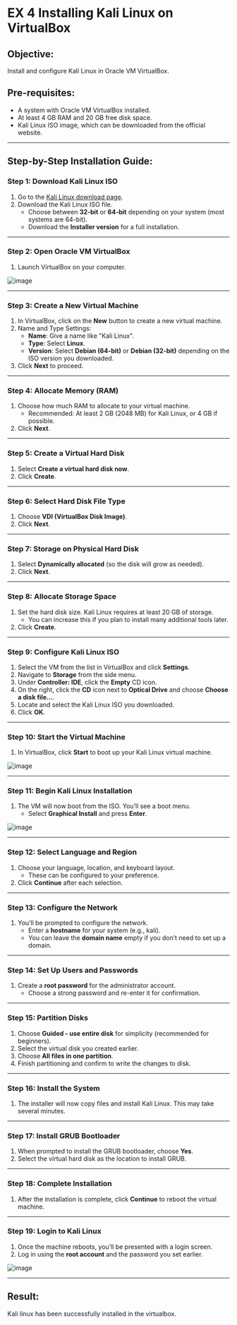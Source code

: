 #  EX 4 Installing Kali Linux on VirtualBox

## Objective:
Install and configure Kali Linux in Oracle VM VirtualBox.

## Pre-requisites:
- A system with Oracle VM VirtualBox installed.
- At least 4 GB RAM and 20 GB free disk space.
- Kali Linux ISO image, which can be downloaded from the official website.

---

## Step-by-Step Installation Guide:

### Step 1: Download Kali Linux ISO
1. Go to the [Kali Linux download page](https://www.kali.org/downloads/).
2. Download the Kali Linux ISO file.
   - Choose between **32-bit** or **64-bit** depending on your system (most systems are 64-bit).
   - Download the **Installer version** for a full installation.

---

### Step 2: Open Oracle VM VirtualBox
1. Launch VirtualBox on your computer.

![image](https://github.com/user-attachments/assets/de807551-50dd-4024-8746-9dda684bc697)


---

### Step 3: Create a New Virtual Machine
1. In VirtualBox, click on the **New** button to create a new virtual machine.
2. Name and Type Settings:
   - **Name**: Give a name like "Kali Linux".
   - **Type**: Select **Linux**.
   - **Version**: Select **Debian (64-bit)** or **Debian (32-bit)** depending on the ISO version you downloaded.
3. Click **Next** to proceed.

---

### Step 4: Allocate Memory (RAM)
1. Choose how much RAM to allocate to your virtual machine.
   - Recommended: At least 2 GB (2048 MB) for Kali Linux, or 4 GB if possible.
2. Click **Next**.

---

### Step 5: Create a Virtual Hard Disk
1. Select **Create a virtual hard disk now**.
2. Click **Create**.

---

### Step 6: Select Hard Disk File Type
1. Choose **VDI (VirtualBox Disk Image)**.
2. Click **Next**.

---

### Step 7: Storage on Physical Hard Disk
1. Select **Dynamically allocated** (so the disk will grow as needed).
2. Click **Next**.

---

### Step 8: Allocate Storage Space
1. Set the hard disk size. Kali Linux requires at least 20 GB of storage.
   - You can increase this if you plan to install many additional tools later.
2. Click **Create**.

---

### Step 9: Configure Kali Linux ISO
1. Select the VM from the list in VirtualBox and click **Settings**.
2. Navigate to **Storage** from the side menu.
3. Under **Controller: IDE**, click the **Empty** CD icon.
4. On the right, click the **CD** icon next to **Optical Drive** and choose **Choose a disk file...**.
5. Locate and select the Kali Linux ISO you downloaded.
6. Click **OK**.

---

### Step 10: Start the Virtual Machine
1. In VirtualBox, click **Start** to boot up your Kali Linux virtual machine.

![image](https://github.com/user-attachments/assets/075622ab-9f79-48fe-9114-5bb6cbbe8abc)


---

### Step 11: Begin Kali Linux Installation
1. The VM will now boot from the ISO. You’ll see a boot menu.
   - Select **Graphical Install** and press **Enter**.

![image](https://github.com/user-attachments/assets/78e3d1cd-0555-433c-be26-008f79b590a0)


---

### Step 12: Select Language and Region
1. Choose your language, location, and keyboard layout.
   - These can be configured to your preference.
2. Click **Continue** after each selection.

---

### Step 13: Configure the Network
1. You’ll be prompted to configure the network.
   - Enter a **hostname** for your system (e.g., kali).
   - You can leave the **domain name** empty if you don’t need to set up a domain.

---

### Step 14: Set Up Users and Passwords
1. Create a **root password** for the administrator account.
   - Choose a strong password and re-enter it for confirmation.

---

### Step 15: Partition Disks
1. Choose **Guided - use entire disk** for simplicity (recommended for beginners).
2. Select the virtual disk you created earlier.
3. Choose **All files in one partition**.
4. Finish partitioning and confirm to write the changes to disk.

---

### Step 16: Install the System
1. The installer will now copy files and install Kali Linux. This may take several minutes.

---

### Step 17: Install GRUB Bootloader
1. When prompted to install the GRUB bootloader, choose **Yes**.
2. Select the virtual hard disk as the location to install GRUB.

---

### Step 18: Complete Installation
1. After the installation is complete, click **Continue** to reboot the virtual machine.

---

### Step 19: Login to Kali Linux
1. Once the machine reboots, you’ll be presented with a login screen.
2. Log in using the **root account** and the password you set earlier.


![image](https://github.com/user-attachments/assets/2cb7bacb-b34d-46b8-b97a-489c2fb78d75)

---

## Result:

   Kali linux has been successfully installed in the virtualbox.

